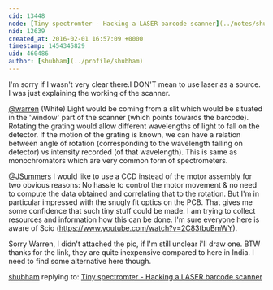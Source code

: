 ```yaml
---
cid: 13448
node: [Tiny spectromter - Hacking a LASER barcode scanner](../notes/shubham/02-01-2016/tiny-spectromter-hacking-a-laser-barcode-scanner)
nid: 12639
created_at: 2016-02-01 16:57:09 +0000
timestamp: 1454345829
uid: 460486
author: [shubham](../profile/shubham)
---
```


I'm sorry if I wasn't very clear there.I DON'T mean to use laser as a source. I was just explaining the working of the scanner.

[@warren](/profile/warren) 
(White) Light would be coming from a slit which would be situated in the 'window' part of the scanner (which points towards the barcode). Rotating the grating would allow different wavelengths of light to fall on the detector. If the motion of the grating is known, we can have a relation between angle of rotation (corresponding to the wavelength falling on detector) vs intensity recorded (of that wavelength). This is same as monochromators which are very common form of spectrometers.

[@JSummers](/profile/JSummers)
I would like to use a CCD instead of the motor assembly for two obvious reasons: No hassle to control the motor movement & no need to compute the data obtained and correlating that to the rotation. But I'm in particular impressed with the snugly fit optics on the PCB. That gives me some confidence that such tiny stuff could be made. I am trying to collect resources and information how this can be done. I'm sure everyone here is aware of Scio (https://www.youtube.com/watch?v=2C83tbuBmWY). 

Sorry Warren, I didn't attached the pic, if I'm still unclear i'll draw one. BTW thanks for the link, they are quite inexpensive compared to here in India. I need to find some alternative here though.

[shubham](../profile/shubham) replying to: [Tiny spectromter - Hacking a LASER barcode scanner](../notes/shubham/02-01-2016/tiny-spectromter-hacking-a-laser-barcode-scanner)

